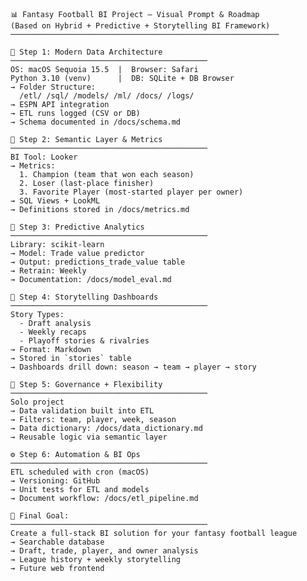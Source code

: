 <pre><code>📊 Fantasy Football BI Project – Visual Prompt & Roadmap  
(Based on Hybrid + Predictive + Storytelling BI Framework)  
────────────────────────────────────────────────────────────

🧱 Step 1: Modern Data Architecture  
────────────────────────────────────────────  
OS: macOS Sequoia 15.5  |  Browser: Safari  
Python 3.10 (venv)      |  DB: SQLite + DB Browser  
→ Folder Structure:  
  /etl/ /sql/ /models/ /ml/ /docs/ /logs/  
→ ESPN API integration  
→ ETL runs logged (CSV or DB)  
→ Schema documented in /docs/schema.md  

📐 Step 2: Semantic Layer & Metrics  
────────────────────────────────────────────  
BI Tool: Looker  
→ Metrics:  
  1. Champion (team that won each season)  
  2. Loser (last-place finisher)  
  3. Favorite Player (most-started player per owner)  
→ SQL Views + LookML  
→ Definitions stored in /docs/metrics.md  

🔮 Step 3: Predictive Analytics  
────────────────────────────────────────────  
Library: scikit-learn  
→ Model: Trade value predictor  
→ Output: predictions_trade_value table  
→ Retrain: Weekly  
→ Documentation: /docs/model_eval.md  

📖 Step 4: Storytelling Dashboards  
────────────────────────────────────────────  
Story Types:  
  - Draft analysis  
  - Weekly recaps  
  - Playoff stories & rivalries  
→ Format: Markdown  
→ Stored in `stories` table  
→ Dashboards drill down: season → team → player → story  

🔐 Step 5: Governance + Flexibility  
────────────────────────────────────────────  
Solo project  
→ Data validation built into ETL  
→ Filters: team, player, week, season  
→ Data dictionary: /docs/data_dictionary.md  
→ Reusable logic via semantic layer  

⚙️ Step 6: Automation & BI Ops  
────────────────────────────────────────────  
ETL scheduled with cron (macOS)  
→ Versioning: GitHub  
→ Unit tests for ETL and models  
→ Document workflow: /docs/etl_pipeline.md  

🎯 Final Goal:  
────────────────────────────────────────────  
Create a full-stack BI solution for your fantasy football league  
→ Searchable database  
→ Draft, trade, player, and owner analysis  
→ League history + weekly storytelling  
→ Future web frontend  
</code></pre>
